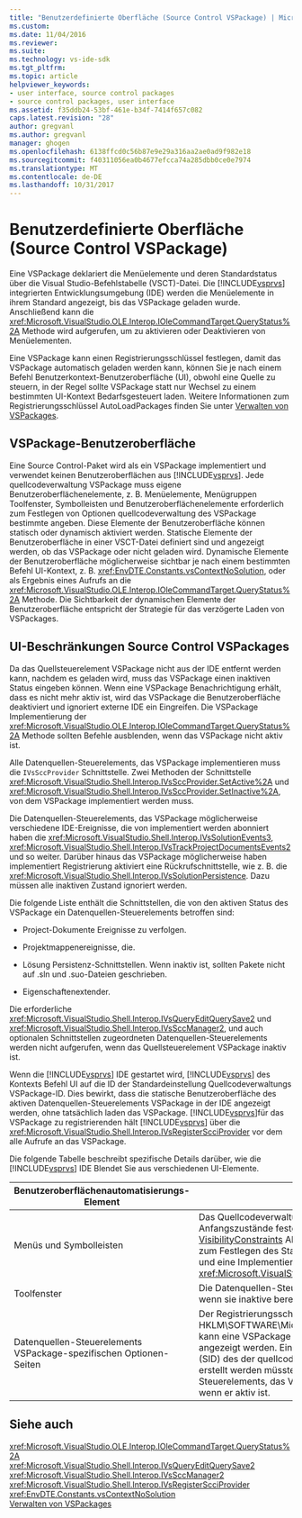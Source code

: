 ```yaml
---
title: "Benutzerdefinierte Oberfläche (Source Control VSPackage) | Microsoft Docs"
ms.custom: 
ms.date: 11/04/2016
ms.reviewer: 
ms.suite: 
ms.technology: vs-ide-sdk
ms.tgt_pltfrm: 
ms.topic: article
helpviewer_keywords:
- user interface, source control packages
- source control packages, user interface
ms.assetid: f35ddb24-53bf-461e-b34f-7414f657c082
caps.latest.revision: "28"
author: gregvanl
ms.author: gregvanl
manager: ghogen
ms.openlocfilehash: 6138ffcd0c56b87e9e29a316aa2ae0ad9f982e18
ms.sourcegitcommit: f40311056ea0b4677efcca74a285dbb0ce0e7974
ms.translationtype: MT
ms.contentlocale: de-DE
ms.lasthandoff: 10/31/2017
---
```

# <a name="custom-user-interface-source-control-vspackage"></a>Benutzerdefinierte Oberfläche (Source Control VSPackage)
Eine VSPackage deklariert die Menüelemente und deren Standardstatus über die Visual Studio-Befehlstabelle (VSCT)-Datei. Die [!INCLUDE[vsprvs](../../code-quality/includes/vsprvs_md.md)] integrierten Entwicklungsumgebung (IDE) werden die Menüelemente in ihrem Standard angezeigt, bis das VSPackage geladen wurde. Anschließend kann die <xref:Microsoft.VisualStudio.OLE.Interop.IOleCommandTarget.QueryStatus%2A> Methode wird aufgerufen, um zu aktivieren oder Deaktivieren von Menüelementen.  
  
 Eine VSPackage kann einen Registrierungsschlüssel festlegen, damit das VSPackage automatisch geladen werden kann, können Sie je nach einem Befehl Benutzerkontext-Benutzeroberfläche (UI), obwohl eine Quelle zu steuern, in der Regel sollte VSPackage statt nur Wechsel zu einem bestimmten UI-Kontext Bedarfsgesteuert laden. Weitere Informationen zum Registrierungsschlüssel AutoLoadPackages finden Sie unter [Verwalten von VSPackages](../../extensibility/managing-vspackages.md).  
  
## <a name="vspackage-ui"></a>VSPackage-Benutzeroberfläche  
 Eine Source Control-Paket wird als ein VSPackage implementiert und verwendet keinen Benutzeroberflächen aus [!INCLUDE[vsprvs](../../code-quality/includes/vsprvs_md.md)]. Jede quellcodeverwaltung VSPackage muss eigene Benutzeroberflächenelemente, z. B. Menüelemente, Menügruppen Toolfenster, Symbolleisten und Benutzeroberflächenelemente erforderlich zum Festlegen von Optionen quellcodeverwaltung des VSPackage bestimmte angeben. Diese Elemente der Benutzeroberfläche können statisch oder dynamisch aktiviert werden. Statische Elemente der Benutzeroberfläche in einer VSCT-Datei definiert sind und angezeigt werden, ob das VSPackage oder nicht geladen wird. Dynamische Elemente der Benutzeroberfläche möglicherweise sichtbar je nach einem bestimmten Befehl UI-Kontext, z. B. <xref:EnvDTE.Constants.vsContextNoSolution>, oder als Ergebnis eines Aufrufs an die <xref:Microsoft.VisualStudio.OLE.Interop.IOleCommandTarget.QueryStatus%2A> Methode. Die Sichtbarkeit der dynamischen Elemente der Benutzeroberfläche entspricht der Strategie für das verzögerte Laden von VSPackages.  
  
## <a name="ui-constraints-on-source-control-vspackages"></a>UI-Beschränkungen Source Control VSPackages  
 Da das Quellsteuerelement VSPackage nicht aus der IDE entfernt werden kann, nachdem es geladen wird, muss das VSPackage einen inaktiven Status eingeben können. Wenn eine VSPackage Benachrichtigung erhält, dass es nicht mehr aktiv ist, wird das VSPackage die Benutzeroberfläche deaktiviert und ignoriert externe IDE ein Eingreifen. Die VSPackage Implementierung der <xref:Microsoft.VisualStudio.OLE.Interop.IOleCommandTarget.QueryStatus%2A> Methode sollten Befehle ausblenden, wenn das VSPackage nicht aktiv ist.  
  
 Alle Datenquellen-Steuerelements, das VSPackage implementieren muss die `IVsSccProvider` Schnittstelle. Zwei Methoden der Schnittstelle <xref:Microsoft.VisualStudio.Shell.Interop.IVsSccProvider.SetActive%2A> und <xref:Microsoft.VisualStudio.Shell.Interop.IVsSccProvider.SetInactive%2A>, von dem VSPackage implementiert werden muss.  
  
 Die Datenquellen-Steuerelements, das VSPackage möglicherweise verschiedene IDE-Ereignisse, die von implementiert werden abonniert haben die <xref:Microsoft.VisualStudio.Shell.Interop.IVsSolutionEvents3>, <xref:Microsoft.VisualStudio.Shell.Interop.IVsTrackProjectDocumentsEvents2>und so weiter. Darüber hinaus das VSPackage möglicherweise haben implementiert Registrierung aktiviert eine Rückrufschnittstelle, wie z. B. die <xref:Microsoft.VisualStudio.Shell.Interop.IVsSolutionPersistence>. Dazu müssen alle inaktiven Zustand ignoriert werden.  
  
 Die folgende Liste enthält die Schnittstellen, die von den aktiven Status des VSPackage ein Datenquellen-Steuerelements betroffen sind:  
  
-   Project-Dokumente Ereignisse zu verfolgen.  
  
-   Projektmappenereignisse, die.  
  
-   Lösung Persistenz-Schnittstellen. Wenn inaktiv ist, sollten Pakete nicht auf .sln und .suo-Dateien geschrieben.  
  
-   Eigenschaftenextender.  
  
 Die erforderliche <xref:Microsoft.VisualStudio.Shell.Interop.IVsQueryEditQuerySave2> und <xref:Microsoft.VisualStudio.Shell.Interop.IVsSccManager2>, und auch optionalen Schnittstellen zugeordneten Datenquellen-Steuerelements werden nicht aufgerufen, wenn das Quellsteuerelement VSPackage inaktiv ist.  
  
 Wenn die [!INCLUDE[vsprvs](../../code-quality/includes/vsprvs_md.md)] IDE gestartet wird, [!INCLUDE[vsprvs](../../code-quality/includes/vsprvs_md.md)] des Kontexts Befehl UI auf die ID der Standardeinstellung Quellcodeverwaltungs VSPackage-ID. Dies bewirkt, dass die statische Benutzeroberfläche des aktiven Datenquellen-Steuerelements VSPackage in der IDE angezeigt werden, ohne tatsächlich laden das VSPackage. [!INCLUDE[vsprvs](../../code-quality/includes/vsprvs_md.md)]für das VSPackage zu registrierenden hält [!INCLUDE[vsprvs](../../code-quality/includes/vsprvs_md.md)] über die <xref:Microsoft.VisualStudio.Shell.Interop.IVsRegisterScciProvider> vor dem alle Aufrufe an das VSPackage.  
  
 Die folgende Tabelle beschreibt spezifische Details darüber, wie die [!INCLUDE[vsprvs](../../code-quality/includes/vsprvs_md.md)] IDE Blendet Sie aus verschiedenen UI-Elemente.  
  
|Benutzeroberflächenautomatisierungs-Element|Beschreibung|  
|-------------|-----------------|  
|Menüs und Symbolleisten|Das Quellcodeverwaltungspaket muss die Menü- und Symbolleistenelemente Sichtbarkeit Anfangszustände festgelegt, auf die Datenquellen-Steuerelement Paket-ID in der [VisibilityConstraints](../../extensibility/visibilityconstraints-element.md) Abschnitt der VSCT-Datei. Dies ermöglicht die [!INCLUDE[vsprvs](../../code-quality/includes/vsprvs_md.md)] IDE zum Festlegen des Status der Menüelemente entsprechend ohne laden das VSPackage und eine Implementierung von Aufrufen der <xref:Microsoft.VisualStudio.OLE.Interop.IOleCommandTarget.QueryStatus%2A> Methode.|  
|Toolfenster|Die Datenquellen-Steuerelements VSPackage Blendet alle Toolfenster, die er besitzt, wenn sie inaktive bereitgestellt wird.|  
|Datenquellen-Steuerelements VSPackage-spezifischen Optionen-Seiten|Der Registrierungsschlüssel HKLM\SOFTWARE\Microsoft\VisualStudio\X.Y\ToolsOptionsPages\VisibilityCmdUIContexts kann eine VSPackage die Kontexte festgelegt, in denen dafür seine Optionsseiten angezeigt werden. Ein Registrierungseintrag unter diesem Schlüssel mithilfe von Dienst-ID (SID) des der quellcodeverwaltungsdienst und einen DWORD-Wert von 1 Vorlagenkörpers erstellt werden müssten. Eintreten ein UI-Ereignis in einem Kontext die Datenquellen-Steuerelements, das VSPackage registriert ist, wird das VSPackage aufgerufen werden, wenn er aktiv ist.|  
  
## <a name="see-also"></a>Siehe auch  
 <xref:Microsoft.VisualStudio.OLE.Interop.IOleCommandTarget.QueryStatus%2A>   
 <xref:Microsoft.VisualStudio.Shell.Interop.IVsQueryEditQuerySave2>   
 <xref:Microsoft.VisualStudio.Shell.Interop.IVsSccManager2>   
 <xref:Microsoft.VisualStudio.Shell.Interop.IVsRegisterScciProvider>   
 <xref:EnvDTE.Constants.vsContextNoSolution>   
 [Verwalten von VSPackages](../../extensibility/managing-vspackages.md)
